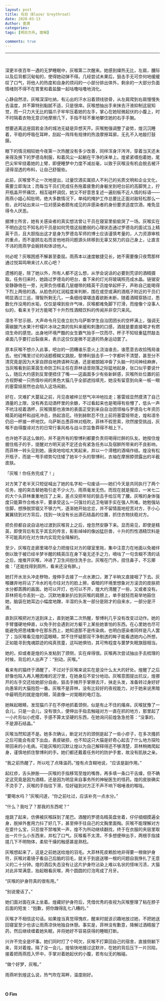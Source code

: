```yaml
---
layout: post
title: 鸟羽（Blaze/ Greythroat）
date: 2020-03-13
Author: 壹澗
categories: 
tags: [明日方舟, 煌喉]

comments: true
--- 
```


***

<br/>

深更半夜百年一遇的无梦睡眠中，灰喉第二次醒来。她感到燥热无比，左肩，腰际以及后背都沉甸甸的，使得她动弹不得。几经尝试未果后，狙击手无可奈何地缓缓叹了口气，将他人的热度和自身的烦闷的一小部分排出体外，剩余的一大部分负面情绪则不得不在胃里和着盐酸一起咕噜咕噜地消化。

心静自然凉，灰喉深深吐纳，有沁出的汗水沿着颈线锁骨，从左肩爬到右肩慢慢失去温度，并不算特别黏腻不适，只是很痒。灰喉想抽出手来抹去汗液抑制这层知觉，而一只力大无比的猫爪子牢牢压着她的左手，掌心在她轻微起伏的小腹上，时不时隔着衣物无意识地摩擦几下，手指不轻不重地攀住她的右手手腕。

想要逃离这座固若金汤的城池无疑是异想天开。灰喉勉强调整了姿势，煌沉沉睡着，平稳的呼吸在耳畔，刮起一阵阵有规律的热浪摩擦耳廓，无孔不入地敲打鼓膜。

眼下的情况相较她今夜第一次热醒没有多少改善，同样浑身汗涔涔，穿着当天还未来得及换下的罗德岛制服，和着风尘一起躺在干净的床单上。煌紧紧缠抱着她，尾巴尖牢牢绕着她的上臂，即便睡梦中力度不减丝毫，以致于灰喉没有机会脱去被汗浸得湿透的布料，让自己舒服些。

此前，灰喉曾不止一次地提出，过量饮酒实属损人不利己的劣质文明和企业文化，需要立即淘汰；而每当干员们完成任务拖着疲惫的身躯坐到吧台前的高脚凳上，拧开瓶盖开怀痛饮，相互碰杯调侃，她又不好意思复述一遍刻板不近人情的标语——雨燕小姐心知肚明，绝大多数情况下，单纯的掩护工作总要比正面对敌轻松那么一些，此时站出来以一位对感染者颇有成见的非感染者的身份要求适度饮酒，难免显得令人厌恶。

据博士所言，她有关感染者的真实想法曾让干员在寝室里偷偷哭了一场。灰喉实在不明白这位不知名的干员是如何凭借这般脆弱的心理状态通过罗德岛的面试当上精英干员，且大胆指出这才是身为罗德岛军师的博士应该谨慎考量的，人力资源审核的重点，而不是顾左右而言他地将问题源头转移到无辜又努力的自己身上，让直言不讳的雨燕学会婉转和体谅他人。

何必呢？灰喉困惑不解甚至委屈。雨燕本以速度敏捷见长，她不需要像只夜莺那样通过悦耳鸣啭来讨人欢心吧？

遗憾的是，除了她以外，所有人都不这么想，从学会说话的必要到荒谬的酒精摄取。任务归来时，她路过罗德岛的吧台，垂下来的灯光将玻璃照亮成水晶。链锯安安静静倚在一旁，光荣负伤缠着几层绷带的精英干员煌举起杯子，声称自己能喝得下烈上两倍的酒。从脸色的红润程度来判断，围在或空或满的酒瓶子附近的干员们明显酒过三巡，理智所剩无几，一条细线堪堪连着欲断未断，随着酒精穿肠过，悉数化作没用的水垢，仅仅是嗅到些许气味，灰喉都难免脚下打滑，而煌像个没事人似的，看来关于对方能喝下十升烈性酒精饮料的传闻并非空穴来风。

凛冬不甘示弱，大声命令月见夜立刻为乌萨斯学生自治团团长的空杯满上，强调无需碳酸汽水果汁柠檬片冰块之类的佐料来缓和刺激的口感，酒就是要直接喝才有燃烧生命的感觉。出身地环境严酷的女生霸气抬手一饮而尽，杯子不知轻重猛然敲击桌面几乎要打出裂痕来，表示这仅仅是微不足道的热身运动罢了。

原本灰喉不想介入此事，吧台的一团糟谁乐意火上浇油谁去，谁愿意去收拾残局谁去。他们嘴里讨论的话题模糊又跳脱，黎博利狙击手一个字都听不清楚，甚至分不清究竟是因为大家自顾自地跨语种沟通，还是被朗姆冲昏了头脑一时间神经麻痹，当灰喉看到前莱茵生命防卫科主任在菲林话音刚落之际猛地起身，张口似乎要说什么，随后大约感到反胃便捂住了嘴——这画面多少有些新鲜感，灰喉所处位置的前方视野被一只热情吵闹的黑色大猫几乎全部遮挡填充，她没有留意到向来一板一眼的塞雷娅居然也会陷入这场闹剧。

好在，灾难扩大蔓延之前，月见夜被梓兰怒气冲冲地拉走；塞雷娅显然摸清了自己酒量的上限，没有再去动酒杯里的余酿，不过看起来也是喝得有些懵了，低头一声不吭注视着酒杯，灰喉猜那也液体的表面正受到来自自治团领袖与罗德岛七年资历精英的碰杯和战吼冲击，扬起浪花。待到赫默忍不住上前将塞雷娅带走，煌和凛冬仍旧一杯接一杯地饮。乌萨斯怂恿菲林对瓶吹，菲林不假思索，欣然接受挑战，灰喉不由得腹诽对方的日常行事风格与战斗宗旨鲁莽得不相上下。

也许她不该这么做的，并不是所有的黎博利都要负责将喝得烂醉的队友。她按住煌握住瓶子的手，提醒对方明天说不定还会有紧急任务以及宿醉所带来的不良影响，而菲林一转头见到她，唐突地哈哈大笑起来，并以一个滑稽的酒嗝作结。煌没有松开瓶子，而是一甩手顺势勾住矮了她半个头的黎博利，衣袖在摩擦脖颈露出的半截皮肤。

「灰喉！你任务完成了！」

对方笑了老半天只短促喊出了她的名字和一句废话——她们今天是共同执行了两个任务，煌的突击替她吸引走不少火力，雨燕毫发无伤。而现在就是报应，一米七二的大个头菲林重重地压了上来，差点没把年轻的狙击手给压弯了腰。灰喉的身体强度只能算作合格水平，要承受这么一只强壮的近卫电锯手实在强人所难。她勉强站住脚，想挣脱禁锢又不够力气，逐渐她开始忿忿，并不留情面地挖苦对方，手小心翼翼绕到对方背后，找到一块没有长出源石结晶的位置，抓住衣物扶稳对方。

把负担都自说自话地过渡到灰喉背上之后，煌忽然安静下来。显而易见，即使是精英，即使背后有玄乎其玄的传言，影影绰绰的像凶猛巨兽，十升的烈性酒精饮料是不可能真的在对方体内实现完全降解的。

至少，灰喉在走廊里竭尽全力把煌往对方的寝室里拖，集中注意力在地面以免被绊倒以致于被已经半梦半醒的精英压在身下毫无还手之力，嘀咕了一句含糊不清的话之后，煌推开灰喉，冲进了卫生间抱住洗手台。灰喉在门外，捏住鼻子，不忘揶揄：「还能找得到厕所，看来还没有醉。」

她打开水龙头冲走秽物，煌伸手去接了一点水漱口，漱了半晌又直接咽了下去。灰喉嫌弃地将沾了冷水的毛巾往对方的脸上擦，昏暗的环境里想象对方滚烫的皮肤把水分都蒸腾的画面。她可以开灯，也可以不开，煌大约清醒了一些，又或者没有。菲林把毛巾丢到一边，沉默地重新扒拉到灰喉的肩膀上，单手就轻而易举地箍住她，脑袋在她耳边小幅度地蹭，半湿的头发一部分是刚才的自来水，一部分是汗液。

直到灰喉把对方送到床上，直到她第二次热醒，黎博利几乎没有改变过动作。她的手臂僵硬地伸直，以免手肘会遇到对方躯干上某些她害怕的东西。在心里她也尽可能避免把思绪集中在那东西上，她知道那不是传染病，也明白感染者同样是凡人罢了；当灰喉看见煌的蓝眼睛，禁不住怀疑那双干净剔透的眸子能看透她内心所想，正如能寻到鬼魂踪迹的纯真孩童，这叫她惧怕，其可怖程度与噩梦失眠旗鼓相当。

她的，抑或者是煌的头发粘到了颈侧，实在痒得很。灰喉再次尝试抽出手去梳理的时候，背后的人出声了：“别动，灰喉。”

看来有的猫终于酒醒了，不过对于灰喉来说实在是没什么太大的好处。煌醒了之后好像也陷入再入睡困难的泥泞里，在她身后不安分地动。灰喉意图提出抗议，煌挪开的左手交还给她部分自由，狙击手摊开手掌擦去汗，抹走头发，准备转过身好好向愚笨的大猫抱怨一番。灰喉不是菲林，没有比较好的夜视能力，对于她来说黑暗中最明亮的就是煌的眼，简直像一对晃眼的电灯泡。

她眯起眼睛，发现猫爪子在不停地抓着颈侧，似是有止不住的瘙痒。灰喉犹豫了一会儿，只是一会儿，没有很久，便伸出手指去触碰对方一直在抓的地方，那里起了一小片形似小疙瘩，手感不算太坚硬的东西，在她询问前煌急急抢答：“没事的，不是源石结晶。”

灰喉当然知道不是。她多次确认，断定对方的颈侧是起了一些小疹子，在多次搔抓之后可能会有皮下出血，表皮破损，也不知这只大猫是好奇心起去了什么地方探险带回来的小毛病。可能灰喉的沉默让煌以为自己解释得还不够清楚，菲林稍微爬起身，谨慎地抓住黎博利的手。她们都还戴着任务时的防护手套，故没有肌肤之亲。

“我之前热醒了，所以吃了点降温药。”煌有点含糊地说，“应该是副作用。”

起红疹，舌头肿胀——灰喉的手指移驾至煌的嘴唇，再多填一条口干舌燥，但不确定这究竟是因为酒精，还是因为明显来自事务所的神秘医生的怪药。煌的皮肤确实不烫手了，灰喉的手指往下滑，恰好碰到对方正不声不响下咽唾液的喉咙。

“要喝水吗？”灰喉问道，“你之前吐过，应该补充一点水分。”

“什么？我吐了？那我的东西呢？”

煌跳了起来，仿佛被灰喉踩到了尾巴。酒醒的罗德岛精英盘坐着，仔仔细细摸遍全身，脱掉外套用力抖了好几下，甚至伸手往自己的文胸里面掏。灰喉不能理解对方在耍什么宝，只忍俊不禁嗤笑一声，煌不为所动继续翻找，终于在衣服的夹层里取出一片什么小东西来，并松了口气。灰喉看不太清，不多想便伸出手，两根手指揉搓几下不明物体，柔软干燥的触感甚是熟稔。

灰喉想起来了，这是之前她送给煌的羽毛。大菲林死皮赖脸地非得要一根做护身符，灰喉对着镜子看自己后脑的羽毛，就关于到底送哪一根的问题自我挣扎了无意义的二十分钟。煌的酒后失态没有让这片护身符沾染上难以名状的怪味污渍，大猫对此非常满意，抬起眼看灰喉，两个圆圆的灯泡弯成了月牙。

“灰喉的护身符真的很有用。”

“别说傻话了。”

她们面对面在床上坐着。煌藏好护身符后，凭借优秀的夜视为灰喉整理了粘在脖子后面的短发：“抱歉，把你蹭得乱七八糟的。”

灰喉才不相信这句话。如果煌当真觉得愧疚，醒来时就该识趣地放过她，不把她送回寝室至少也该让雨燕凉快地独自休憩。事实是，菲林没有歉意，降解过酒精服了药，然后继续缠着她失眠，并将她好不容易获得的睡眠打断。

兴许不完全是坏事。她们同时打了个呵欠，灰喉不打算回自己的宿舍，直接侧躺下来，背对着煌。隔了没一会儿，煌愉快地接过这默许，在她的背后压下一片凹陷，接着把雨燕揽入怀中，手掌对着她起伏的小腹，若有似无的触碰。

“做个好梦，灰喉。”

雨燕听到煌这么说，热气吹在耳畔，温度刚好。

<br/>

**O Fim**